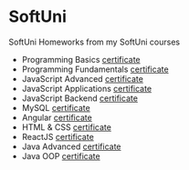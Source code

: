 # SoftUni
SoftUni Homeworks from my SoftUni courses

- Programming Basics [certificate](https://softuni.bg/certificates/details/88169/b08515f3)
- Programming Fundamentals [certificate](https://softuni.bg/certificates/details/96890/9853ed30)
- JavaScript Advanced [certificate](https://softuni.bg/certificates/details/98236/e75c9986)
- JavaScript Applications [certificate](https://softuni.bg/certificates/details/102317/09f90a80)
- JavaScript Backend [certificate](https://softuni.bg/certificates/details/108959/fb0420c9)
- MySQL [certificate](https://softuni.bg/certificates/details/107625/3d73e134)
- Angular [certificate](https://softuni.bg/certificates/details/110766/11249b08)
- HTML & CSS [certificate](https://softuni.bg/certificates/details/117720/9de30611)
- ReactJS [certificate](https://softuni.bg/certificates/details/122106/07bc9622)
- Java Advanced [certificate](https://softuni.bg/certificates/details/123886/284fad26)
- Java OOP [certificate](https://softuni.bg/certificates/details/130942/92bed9b4)
